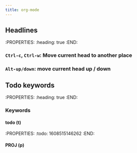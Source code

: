 ```yaml
---
title: org-mode
---
```


## Headlines
:PROPERTIES:
:heading: true
:END:
### `Ctrl-c`, `Ctrl-w`: Move current head to another place
### `Alt-up/down`: move current head up / down
## Todo keywords
:PROPERTIES:
:heading: true
:END:
### Keywords
#### todo (t)
:PROPERTIES:
:todo: 1608515146262
:END:
#### PROJ (p)
####
